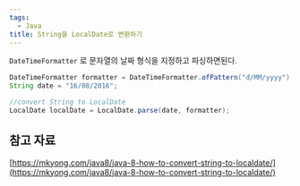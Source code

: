 ```yaml
---
tags:
  - Java
title: String을 LocalDate로 변환하기
---
```


`DateTimeFormatter` 로 문자열의 날짜 형식을 지정하고 파싱하면된다.

```java
DateTimeFormatter formatter = DateTimeFormatter.ofPattern("d/MM/yyyy");
String date = "16/08/2016";

//convert String to LocalDate
LocalDate localDate = LocalDate.parse(date, formatter);
```

## 참고 자료

[https://mkyong.com/java8/java-8-how-to-convert-string-to-localdate/](https://mkyong.com/java8/java-8-how-to-convert-string-to-localdate/)

